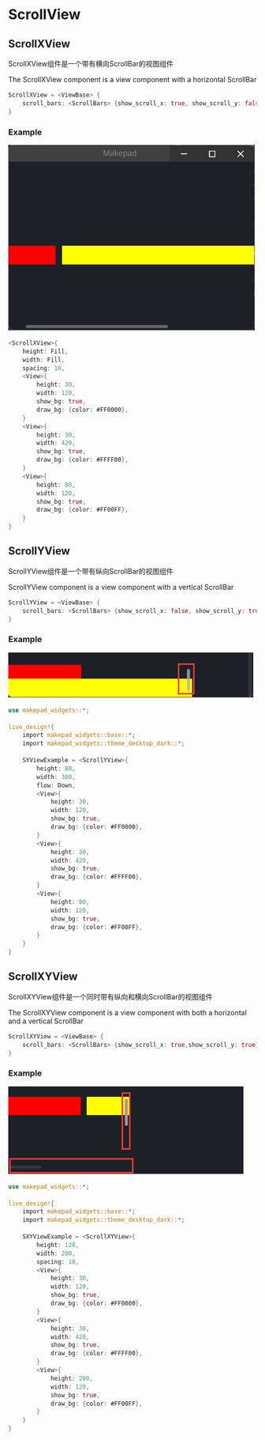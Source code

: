 # ScrollView

## ScrollXView

ScrollXView组件是一个带有横向ScrollBar的视图组件

The ScrollXView component is a view component with a horizontal ScrollBar
```rust
ScrollXView = <ViewBase> {
    scroll_bars: <ScrollBars> {show_scroll_x: true, show_scroll_y: false}
}
```

### Example

![](../../../static/widget/scrollxview.png)

```rust
<ScrollXView>{
    height: Fill,
    width: Fill,
    spacing: 10,
    <View>{
        height: 30,
        width: 120,
        show_bg: true,
        draw_bg: {color: #FF0000},
    }
    <View>{
        height: 30,
        width: 420,
        show_bg: true,
        draw_bg: {color: #FFFF00},
    }
    <View>{
        height: 80,
        width: 120,
        show_bg: true,
        draw_bg: {color: #FF00FF},
    }
}
```

## ScrollYView

ScrollYView组件是一个带有纵向ScrollBar的视图组件

ScrollYView component is a view component with a vertical ScrollBar

```rust
ScrollYView = <ViewBase> {
    scroll_bars: <ScrollBars> {show_scroll_x: false, show_scroll_y: true}
}
```

### Example

![](../../../static/widget/scrollyview.png)

```rust
use makepad_widgets::*;

live_design!{
    import makepad_widgets::base::*;
    import makepad_widgets::theme_desktop_dark::*; 

    SYViewExample = <ScrollYView>{
        height: 80,
        width: 300,
        flow: Down,
        <View>{
            height: 30,
            width: 120,
            show_bg: true,
            draw_bg: {color: #FF0000},
        }
        <View>{
            height: 30,
            width: 420,
            show_bg: true,
            draw_bg: {color: #FFFF00},
        }
        <View>{
            height: 80,
            width: 120,
            show_bg: true,
            draw_bg: {color: #FF00FF},
        }
    }
}
```

## ScrollXYView

ScrollXYView组件是一个同时带有纵向和横向ScrollBar的视图组件

The ScrollXYView component is a view component with both a horizontal and a vertical ScrollBar

```rust
ScrollXYView = <ViewBase> {
    scroll_bars: <ScrollBars> {show_scroll_x: true,show_scroll_y: true}
}
```
### Example

![](../../../static/widget/scrollxyview.png)

```rust
use makepad_widgets::*;

live_design!{
    import makepad_widgets::base::*;
    import makepad_widgets::theme_desktop_dark::*; 

    SXYViewExample = <ScrollXYView>{
        height: 120,
        width: 200,
        spacing: 10,
        <View>{
            height: 30,
            width: 120,
            show_bg: true,
            draw_bg: {color: #FF0000},
        }
        <View>{
            height: 30,
            width: 420,
            show_bg: true,
            draw_bg: {color: #FFFF00},
        }
        <View>{
            height: 280,
            width: 120,
            show_bg: true,
            draw_bg: {color: #FF00FF},
        }
    }
}
```

